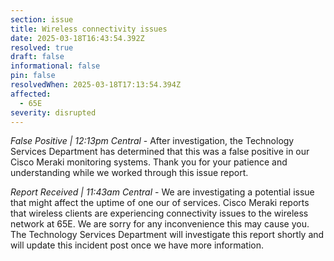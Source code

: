 ```yaml
---
section: issue
title: Wireless connectivity issues
date: 2025-03-18T16:43:54.392Z
resolved: true
draft: false
informational: false
pin: false
resolvedWhen: 2025-03-18T17:13:54.394Z
affected:
  - 65E
severity: disrupted
---
```

*False Positive | 12:13pm Central* - After investigation, the Technology Services Department has determined that this was a false positive in our Cisco Meraki monitoring systems. Thank you for your patience and understanding while we worked through this issue report.

*Report Received | 11:43am Central* - We are investigating a potential issue that might affect the uptime of one our of services. Cisco Meraki reports that wireless clients are experiencing connectivity issues to the wireless network at 65E. We are sorry for any inconvenience this may cause you. The Technology Services Department will investigate this report shortly and will update this incident post once we have more information.